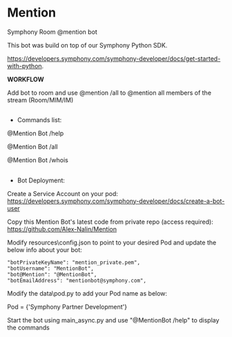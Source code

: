 # Mention
Symphony Room @mention bot

This bot was build on top of our Symphony Python SDK.

https://developers.symphony.com/symphony-developer/docs/get-started-with-python.


<b>WORKFLOW</b>

Add bot to room and use @mention /all to @mention all members of the stream (Room/MIM/IM)

##

- Commands list:

@Mention Bot /help

@Mention Bot /all

@Mention Bot /whois


##

- Bot Deployment:

Create a Service Account on your pod:
https://developers.symphony.com/symphony-developer/docs/create-a-bot-user

Copy this Mention Bot's latest code from private repo (access required):
https://github.com/Alex-Nalin/Mention

Modify resources\config.json to point to your desired Pod and update the below info about your bot:

    "botPrivateKeyName": "mention_private.pem",
    "botUsername": "MentionBot",
    "bot@Mention": "@MentionBot",
    "botEmailAddress": "mentionbot@symphony.com",
    
Modify the data\pod.py to add your Pod name as below:

Pod = {'Symphony Partner Development'}
    
Start the bot using main_async.py and use "@MentionBot /help" to display the commands

